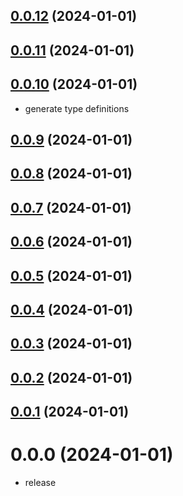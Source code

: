 ## [0.0.12](https://github.com/MohamedBechirMejri/js-ext/compare/v0.0.11...v0.0.12) (2024-01-01)



## [0.0.11](https://github.com/MohamedBechirMejri/js-ext/compare/v0.0.10...v0.0.11) (2024-01-01)



## [0.0.10](https://github.com/MohamedBechirMejri/js-ext/compare/v0.0.9...v0.0.10) (2024-01-01)

- generate type definitions

## [0.0.9](https://github.com/MohamedBechirMejri/js-ext/compare/v0.0.8...v0.0.9) (2024-01-01)

## [0.0.8](https://github.com/MohamedBechirMejri/js-ext/compare/v0.0.7...v0.0.8) (2024-01-01)

## [0.0.7](https://github.com/MohamedBechirMejri/js-ext/compare/v0.0.6...v0.0.7) (2024-01-01)

## [0.0.6](https://github.com/MohamedBechirMejri/js-ext/compare/v0.0.5...v0.0.6) (2024-01-01)

## [0.0.5](https://github.com/MohamedBechirMejri/js-ext/compare/v0.0.4...v0.0.5) (2024-01-01)

## [0.0.4](https://github.com/MohamedBechirMejri/js-ext/compare/v0.0.3...v0.0.4) (2024-01-01)

## [0.0.3](https://github.com/MohamedBechirMejri/js-ext/compare/v0.0.2...v0.0.3) (2024-01-01)

## [0.0.2](https://github.com/MohamedBechirMejri/js-ext/compare/v0.0.1...v0.0.2) (2024-01-01)

## [0.0.1](https://github.com/MohamedBechirMejri/js-ext/compare/v0.0.0...v0.0.1) (2024-01-01)

# 0.0.0 (2024-01-01)

- release
